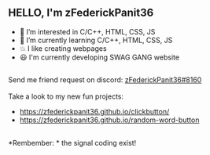 HELLO, I'm zFederickPanit36
--
- 👀 I’m interested in C/C++, HTML, CSS, JS
- 🌱 I’m currently learning C/C++, HTML, CSS, JS
- 💥 I like creating webpages
- 😃 I'm currently developing SWAG GANG website
## 
Send me friend request on discord: [zFederickPanit36#8160]()<br><br>
Take a look to my new fun projects:
 - https://zfederickpanit36.github.io/clickbutton/ <br>
 - https://zfederickpanit36.github.io/random-word-button
##
*Rembember: * the signal coding exist!
